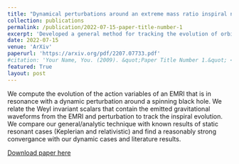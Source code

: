 ```yaml
---
title: "Dynamical perturbations around an extreme mass ratio inspiral near resonance"
collection: publications
permalink: /publication/2022-07-15-paper-title-number-1
excerpt: 'Developed a general method for tracking the evolution of orbital quantities of an extreme mass ratio inspiral (EMRI) during a resonant interaction with a dynamic external perturbation around a spinning black hole.'
date: 2022-07-15
venue: 'ArXiv'
paperurl: 'https://arxiv.org/pdf/2207.07733.pdf'
#citation: 'Your Name, You. (2009). &quot;Paper Title Number 1.&quot; <i>Journal 1</i>. 1(1).'
featured: True
layout: post
---
```

We compute the evolution of the action variables of an EMRI that is in resonance with a dynamic perturbation around a spinning black hole. We relate the Weyl invariant scalars that contain the emitted gravitational waveforms from the EMRI and perturbation to track the inspiral evolution. We compare our general/analytic technique with known results of static resonant cases (Keplerian and relativistic) and find a reasonably strong convergance with our dynamic cases and literature results.

[Download paper here](https://arxiv.org/pdf/2207.07733.pdf)

<!-- Recommended citation: Your Name, You. (2009). "Paper Title Number 1." <i>Journal 1</i>. 1(1). -->